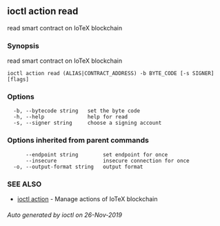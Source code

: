 ## ioctl action read

read smart contract on IoTeX blockchain

### Synopsis

read smart contract on IoTeX blockchain

```
ioctl action read (ALIAS|CONTRACT_ADDRESS) -b BYTE_CODE [-s SIGNER] [flags]
```

### Options

```
  -b, --bytecode string   set the byte code
  -h, --help              help for read
  -s, --signer string     choose a signing account
```

### Options inherited from parent commands

```
      --endpoint string        set endpoint for once
      --insecure               insecure connection for once
  -o, --output-format string   output format
```

### SEE ALSO

* [ioctl action](ioctl_action.md)	 - Manage actions of IoTeX blockchain

###### Auto generated by ioctl on 26-Nov-2019
